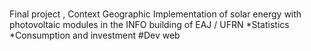 # 
Final project , Context Geographic
Implementation of solar energy with photovoltaic modules in the INFO building of EAJ / UFRN
*Statistics
*Consumption and investment
#Dev web
